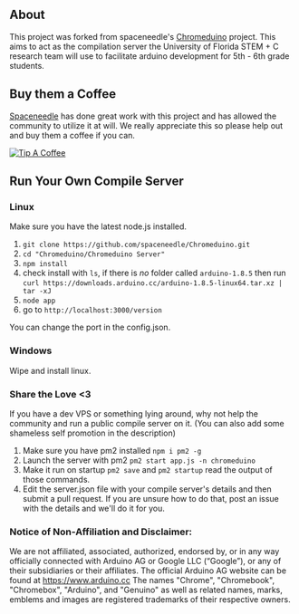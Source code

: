 ## About

This project was forked from spaceneedle's [Chromeduino](https://github.com/spaceneedle/Chromeduino) project. This aims to act as the compilation server the University of Florida STEM + C research team will use to facilitate arduino development for 5th - 6th grade students.

## Buy them a Coffee
[Spaceneedle](https://github.com/spaceneedle) has done great work with this project and has allowed the community to utilize it at will. We really appreciate this so please help out and buy them a coffee if you can.

[![Tip A Coffee](https://i.imgur.com/NUOSLzv.png)](https://www.paypal.com/cgi-bin/webscr?cmd=_donations&business=J5NT7UVN3B76J&item_name=Coding+Open+Source+Projects&currency_code=AUD&source=url)

## Run Your Own Compile Server

### Linux

Make sure you have the latest node.js installed.

 1. `git clone https://github.com/spaceneedle/Chromeduino.git`
 2. `cd "Chromeduino/Chromeduino Server"`
 3. `npm install`
 4. check install with `ls`, if there is *no* folder called `arduino-1.8.5` then run `curl https://downloads.arduino.cc/arduino-1.8.5-linux64.tar.xz | tar -xJ`
 5. `node app`
 6. go to `http://localhost:3000/version`
 
You can change the port in the config.json.
 
### Windows
Wipe and install linux.
 
### Share the Love <3
 
If you have a dev VPS or something lying around, why not help the community and run a public compile server on it. (You can also add some shameless self promotion in the description)
 
 1. Make sure you have pm2 installed `npm i pm2 -g`
 2. Launch the server with pm2 `pm2 start app.js -n chromeduino`
 3. Make it run on startup `pm2 save` and `pm2 startup` read the output of those commands.
 4. Edit the server.json file with your compile server's details and then submit a pull request. If you are unsure how to do that, post an issue with the details and we'll do it for you.


### Notice of Non-Affiliation and Disclaimer:
We are not affiliated, associated, authorized, endorsed by, or in any way officially connected with Arduino AG or Google LLC (“Google”), or any of their subsidiaries or their affiliates. The official Arduino AG website can be found at https://www.arduino.cc
The names "Chrome", "Chromebook", "Chromebox", "Arduino", and "Genuino" as well as related names, marks, emblems and images are registered trademarks of their respective owners.